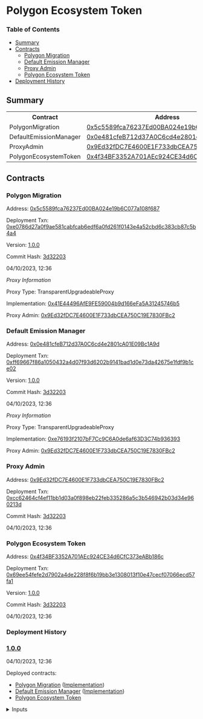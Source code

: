 # Polygon Ecosystem Token


### Table of Contents
- [Summary](#summary)
- [Contracts](#contracts)
	- [Polygon Migration](#polygon-migration)
	- [Default Emission Manager](#default-emission-manager)
	- [Proxy Admin](#proxy-admin)
	- [Polygon Ecosystem Token](#polygon-ecosystem-token)
- [Deployment History](#deployment-history)

 ## Summary
  <table>
  <tr>
      <th>Contract</th>
      <th>Address</th>
  </tr><tr>
      <td>PolygonMigration</td>
      <td><a href="https://goerli.etherscan.io/address/0x5c5589fca76237Ed00BA024e19b6C077a108f687" target="_blank">0x5c5589fca76237Ed00BA024e19b6C077a108f687</a></td>
      </tr>
<tr>
      <td>DefaultEmissionManager</td>
      <td><a href="https://goerli.etherscan.io/address/0x0e481cfeB712d37A0C6cd4e2801cA01E09Bc1A9d" target="_blank">0x0e481cfeB712d37A0C6cd4e2801cA01E09Bc1A9d</a></td>
      </tr>
<tr>
      <td>ProxyAdmin</td>
      <td><a href="https://goerli.etherscan.io/address/0x9Ed32fDC7E4600E1F733dbCEA750C19E7830FBc2" target="_blank">0x9Ed32fDC7E4600E1F733dbCEA750C19E7830FBc2</a></td>
      </tr>
<tr>
      <td>PolygonEcosystemToken</td>
      <td><a href="https://goerli.etherscan.io/address/0x4f34BF3352A701AEc924CE34d6CfC373eABb186c" target="_blank">0x4f34BF3352A701AEc924CE34d6CfC373eABb186c</a></td>
      </tr></table>

## Contracts

### Polygon Migration

Address: [0x5c5589fca76237Ed00BA024e19b6C077a108f687](https://goerli.etherscan.io/address/0x5c5589fca76237Ed00BA024e19b6C077a108f687)

Deployment Txn: [0xe0786d27a0f9ae581cabfcab6edf6a0fd261f0143e4a52cbd6c383cb87c5b4a4](https://goerli.etherscan.io/tx/0xe0786d27a0f9ae581cabfcab6edf6a0fd261f0143e4a52cbd6c383cb87c5b4a4)

Version: [1.0.0](https://github.com/0xPolygon/pol-token/releases/tag/1.0.0)

Commit Hash: [3d32203](https://github.com/0xPolygon/pol-token/commit/3d3220357fe515a768cd087c68ae26dd2ea69633)

04/10/2023, 12:36


_Proxy Information_



Proxy Type: TransparentUpgradeableProxy



Implementation: [0x41E44496AfE9FE59004b9d166eFa5A31245746b5](https://goerli.etherscan.io/address/0x41E44496AfE9FE59004b9d166eFa5A31245746b5)



Proxy Admin: [0x9Ed32fDC7E4600E1F733dbCEA750C19E7830FBc2](https://goerli.etherscan.io/address/0x9Ed32fDC7E4600E1F733dbCEA750C19E7830FBc2)



### Default Emission Manager

Address: [0x0e481cfeB712d37A0C6cd4e2801cA01E09Bc1A9d](https://goerli.etherscan.io/address/0x0e481cfeB712d37A0C6cd4e2801cA01E09Bc1A9d)

Deployment Txn: [0xff69667f86a1050432a4d07f93d6202b9141bad1d0e73da42675e1fdf9b1ce02](https://goerli.etherscan.io/tx/0xff69667f86a1050432a4d07f93d6202b9141bad1d0e73da42675e1fdf9b1ce02)

Version: [1.0.0](https://github.com/0xPolygon/pol-token/releases/tag/1.0.0)

Commit Hash: [3d32203](https://github.com/0xPolygon/pol-token/commit/3d3220357fe515a768cd087c68ae26dd2ea69633)

04/10/2023, 12:36


_Proxy Information_



Proxy Type: TransparentUpgradeableProxy



Implementation: [0xe76193f2107bF7Cc9C6A0de6af63D3C74b936393](https://goerli.etherscan.io/address/0xe76193f2107bF7Cc9C6A0de6af63D3C74b936393)



Proxy Admin: [0x9Ed32fDC7E4600E1F733dbCEA750C19E7830FBc2](https://goerli.etherscan.io/address/0x9Ed32fDC7E4600E1F733dbCEA750C19E7830FBc2)



### Proxy Admin

Address: [0x9Ed32fDC7E4600E1F733dbCEA750C19E7830FBc2](https://goerli.etherscan.io/address/0x9Ed32fDC7E4600E1F733dbCEA750C19E7830FBc2)

Deployment Txn: [0xcc62464cf4ef11bb1d03a0f898eb22feb335286a5c3b546942b03d34e960213d](https://goerli.etherscan.io/tx/0xcc62464cf4ef11bb1d03a0f898eb22feb335286a5c3b546942b03d34e960213d)



Commit Hash: [3d32203](https://github.com/0xPolygon/pol-token/commit/3d3220357fe515a768cd087c68ae26dd2ea69633)

04/10/2023, 12:36


### Polygon Ecosystem Token

Address: [0x4f34BF3352A701AEc924CE34d6CfC373eABb186c](https://goerli.etherscan.io/address/0x4f34BF3352A701AEc924CE34d6CfC373eABb186c)

Deployment Txn: [0x69ee54fefe2d7902a4de228f8f6b19bb3e1308013f10e47cecf07066ecd57fa1](https://goerli.etherscan.io/tx/0x69ee54fefe2d7902a4de228f8f6b19bb3e1308013f10e47cecf07066ecd57fa1)

Version: [1.0.0](https://github.com/0xPolygon/pol-token/releases/tag/1.0.0)

Commit Hash: [3d32203](https://github.com/0xPolygon/pol-token/commit/3d3220357fe515a768cd087c68ae26dd2ea69633)

04/10/2023, 12:36

### Deployment History


### [1.0.0](https://github.com/0xPolygon/pol-token/releases/tag/1.0.0)

04/10/2023, 12:36

Deployed contracts:

- [Polygon Migration](https://goerli.etherscan.io/address/0x5c5589fca76237Ed00BA024e19b6C077a108f687) ([Implementation](https://goerli.etherscan.io/address/0x41E44496AfE9FE59004b9d166eFa5A31245746b5))
- [Default Emission Manager](https://goerli.etherscan.io/address/0x0e481cfeB712d37A0C6cd4e2801cA01E09Bc1A9d) ([Implementation](https://goerli.etherscan.io/address/0xe76193f2107bF7Cc9C6A0de6af63D3C74b936393))
- [Polygon Ecosystem Token](https://goerli.etherscan.io/address/0x4f34BF3352A701AEc924CE34d6CfC373eABb186c)

<details>
<summary>Inputs</summary>
<table>
    <tr>
        <th>Parameter</th>
        <th>Value</th>
    </tr>
    
<tr>
    <td>matic</td>
    <td>0x499d11E0b6eAC7c0593d8Fb292DCBbF815Fb29Ae</td>
</tr>

<tr>
    <td>governance</td>
    <td>0x531c7Befe78B6496e5753815ab3d3Cc024c1E842</td>
</tr>

<tr>
    <td>treasury</td>
    <td>0x531c7Befe78B6496e5753815ab3d3Cc024c1E842</td>
</tr>

<tr>
    <td>stakeManager</td>
    <td>0x00200eA4Ee292E253E6Ca07dBA5EdC07c8Aa37A3</td>
</tr>

<tr>
    <td>permit2revoker</td>
    <td>0x531c7Befe78B6496e5753815ab3d3Cc024c1E842</td>
</tr>
</table>
</details>
    